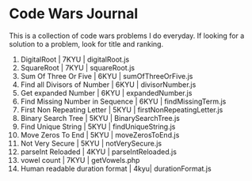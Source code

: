 # Code Wars Journal
This is a collection of code wars problems I do everyday. If looking for  a solution to a problem, look for title and ranking.
1. DigitalRoot | 7KYU | digitalRoot.js
2. SquareRoot  | 7KYU | squareRoot.js
3. Sum Of Three Or Five | 6KYU | sumOfThreeOrFive.js
4. Find all Divisors of Number | 6KYU | divisorNumber.js
5. Get expanded Number | 6KYU | expandedNumber.js
6. Find Missing Number in Sequence | 6KYU | findMissingTerm.js
7. First Non Repeating Letter | 5KYU | firstNonRepeatingLetter.js
8. Binary Search Tree | 5KYU | BinarySearchTree.js
9. Find Unique String | 5KYU | findUniqueString.js
10. Move Zeros To End | 5KYU | moveZerosToEnd.js  
11. Not Very Secure | 5KYU | notVerySecure.js
12. parseInt Reloaded | 4KYU | parseIntReloaded.js
13. vowel count | 7KYU | getVowels.php
14. Human readable duration format | 4kyu| durationFormat.js
